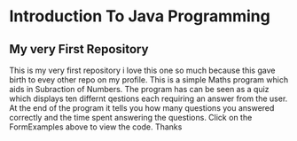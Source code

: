 # Introduction To Java Programming 

## My very First Repository

This is my very first repository i love this one so much because this gave birth to evey other repo on my profile. This is a simple Maths program which aids in Subraction of Numbers. The program has can be seen as a quiz which displays ten differnt qestions each requiring an answer from the user. At the end of the program it tells you how many questions you answered correctly and the time spent answering the questions. Click on the FormExamples above to view the code. Thanks

